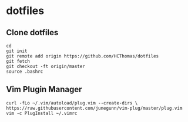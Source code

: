 # dotfiles

## Clone dotfiles
```
cd
git init
git remote add origin https://github.com/HCThomas/dotfiles
git fetch
git checkout -ft origin/master
source .bashrc
```
## Vim Plugin Manager
```
curl -fLo ~/.vim/autoload/plug.vim --create-dirs \
https://raw.githubusercontent.com/junegunn/vim-plug/master/plug.vim
vim -c PlugInstall ~/.vimrc
```
